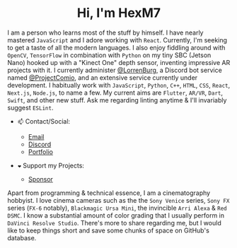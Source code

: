 <h1 align="center">Hi, I'm HexM7</h1>

I am a person who learns most of the stuff by himself. I have nearly mastered `JavaScript` and I adore working with `React`. Currently, I'm seeking to get a taste of all the modern languages. I also enjoy fiddling around with `OpenCV`, `TensorFlow` in combination with `Python` on my tiny SBC (Jetson Nano) hooked up with a "Kinect One" depth sensor, inventing impressive AR projects with it. I currently administer [@LorrenBurg](https://github.com/LorrenBurg), a Discord bot service named [@ProjectComio](https://github.com/ProjectComio), and an extensive service currently under development. I habitually work with `JavaScript`, `Python`, `C++`, `HTML`, `CSS`, `React`, `Next.js`, `Node.js`, to name a few. My current aims are `Flutter`, `AR/VR`, `Dart`, `Swift`, and other new stuff. Ask me regarding linting anytime & I'll invariably suggest `ESLint`.

- `📫` Contact/Social:
  - [Email](mailto:velociraptorm77@gmail.com)
  - [Discord](https://discord.com/users/736304634603503626/)
  - [Portfolio](https://hexm7.pages.dev)

- `❤️` Support my Projects:
  - [Sponsor](https://lorrenburg.xyz/donate)

Apart from programming & technical essence, I am a cinematography hobbyist. I love cinema cameras such as the the `Sony Venice` series, `Sony FX` series (`FX-6` notably), `Blackmagic Ursa Mini`, the invincible `Arri Alexa` & `Red DSMC`. I know a substantial amount of color grading that I usually perform in `DaVinci Resolve Studio`. There's more to share regarding me, but I would like to keep things short and save some chunks of space on GitHub's database.

